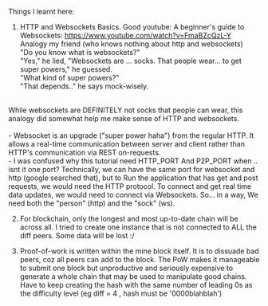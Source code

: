 Things I learnt here:
1. HTTP and Websockets Basics. Good youtube: A beginner's guide to Websockets: https://www.youtube.com/watch?v=FmaBZcQzL-Y <br />
Analogy my friend (who knows nothing about http and websockets) <br />
"Do you know what is websockets?" <br />
"Yes," he lied, "Websockets are ... socks. That people wear... to get super powers," he guessed. <br />
"What kind of super powers?" <br />
"That depends.." he says mock-wisely. <br />
<br />
While websockets are DEFINITELY not socks that people can wear, this analogy did somewhat help me make sense of HTTP and websockets. <br />
<br />
- Websocket is an upgrade ("super power haha") from the regular HTTP. It allows a real-time communication between server and client rather than HTTP's communication via REST on-requests. <br />
- I was confused why this tutorial need HTTP_PORT And P2P_PORT when .. isnt it one port? Technically, we can have the same port for websocket and http (google searched that), but to Run the application that has get and post requests, we would need the HTTP protocol. To connect and get real time data updates, we would need to connect via Websockets. So... in a way, We need both the "person" (http) and the "sock" (ws). <br />

2. For blockchain, only the longest and most up-to-date chain will be across all. I tried to create one instance that is not connected to ALL the diff peers. Some data will be lost :/

3. Proof-of-work is written within the mine block itself. It is to dissuade bad peers, coz all peers can add to the block. The PoW makes it manageable to submit one block but unproductive and seriously expensive to generate a whole chain that may be used to manipulate good chains. Have to keep creating the hash with the same number of leading 0s as the difficulty level (eg diff = 4 , hash must be '0000blahblah')


